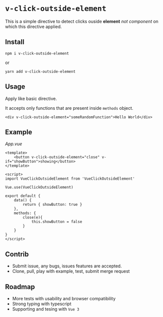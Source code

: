 # `v-click-outside-element`
This is a simple directive to detect clicks ouside **element** _not component_ on which this directive applied.

## Install

`npm i v-click-outside-element`

or

`yarn add v-click-outside-element`

## Usage

Apply like basic directive.

It accepts only functions that are present inside `methods` object.

`<div v-click-outside-element="someRandomFunction">Hello World</div>`

## Example 

_App.vue_
```
<template>
    <button v-click-outside-element="close" v-if="showButton">showing</button>
</template>

<script>
import VueClickOutsideElement from 'VueClickOutsideElement'

Vue.use(VueClickOutsideElement)

export default {
    data() {
        return { showButton: true }
    },
    methods: {
        close(e){
            this.showButton = false
        }
    }
}
</script>
```

## Contrib

* Submit issue, any bugs, issues features are accepted.
* Clone, pull, play with example, test, submit merge request

## Roadmap

* More tests with usability and browser compatibility
* Strong typing with typescript
* Supporting and tesing with `Vue 3`

